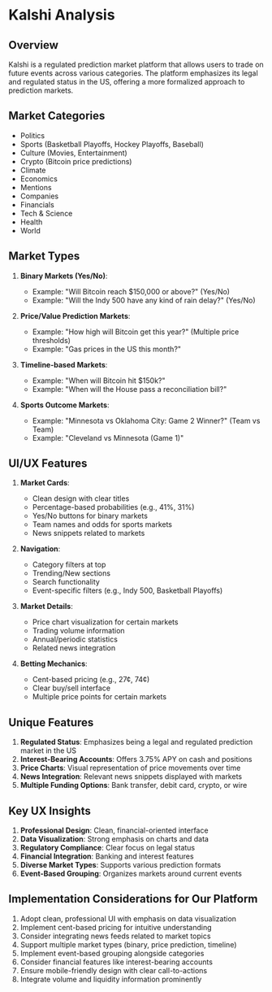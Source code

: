# Kalshi Analysis

## Overview
Kalshi is a regulated prediction market platform that allows users to trade on future events across various categories. The platform emphasizes its legal and regulated status in the US, offering a more formalized approach to prediction markets.

## Market Categories
- Politics
- Sports (Basketball Playoffs, Hockey Playoffs, Baseball)
- Culture (Movies, Entertainment)
- Crypto (Bitcoin price predictions)
- Climate
- Economics
- Mentions
- Companies
- Financials
- Tech & Science
- Health
- World

## Market Types
1. **Binary Markets (Yes/No)**:
   - Example: "Will Bitcoin reach $150,000 or above?" (Yes/No)
   - Example: "Will the Indy 500 have any kind of rain delay?" (Yes/No)

2. **Price/Value Prediction Markets**:
   - Example: "How high will Bitcoin get this year?" (Multiple price thresholds)
   - Example: "Gas prices in the US this month?"

3. **Timeline-based Markets**:
   - Example: "When will Bitcoin hit $150k?"
   - Example: "When will the House pass a reconciliation bill?"

4. **Sports Outcome Markets**:
   - Example: "Minnesota vs Oklahoma City: Game 2 Winner?" (Team vs Team)
   - Example: "Cleveland vs Minnesota (Game 1)"

## UI/UX Features
1. **Market Cards**:
   - Clean design with clear titles
   - Percentage-based probabilities (e.g., 41%, 31%)
   - Yes/No buttons for binary markets
   - Team names and odds for sports markets
   - News snippets related to markets

2. **Navigation**:
   - Category filters at top
   - Trending/New sections
   - Search functionality
   - Event-specific filters (e.g., Indy 500, Basketball Playoffs)

3. **Market Details**:
   - Price chart visualization for certain markets
   - Trading volume information
   - Annual/periodic statistics
   - Related news integration

4. **Betting Mechanics**:
   - Cent-based pricing (e.g., 27¢, 74¢)
   - Clear buy/sell interface
   - Multiple price points for certain markets

## Unique Features
1. **Regulated Status**: Emphasizes being a legal and regulated prediction market in the US
2. **Interest-Bearing Accounts**: Offers 3.75% APY on cash and positions
3. **Price Charts**: Visual representation of price movements over time
4. **News Integration**: Relevant news snippets displayed with markets
5. **Multiple Funding Options**: Bank transfer, debit card, crypto, or wire

## Key UX Insights
1. **Professional Design**: Clean, financial-oriented interface
2. **Data Visualization**: Strong emphasis on charts and data
3. **Regulatory Compliance**: Clear focus on legal status
4. **Financial Integration**: Banking and interest features
5. **Diverse Market Types**: Supports various prediction formats
6. **Event-Based Grouping**: Organizes markets around current events

## Implementation Considerations for Our Platform
1. Adopt clean, professional UI with emphasis on data visualization
2. Implement cent-based pricing for intuitive understanding
3. Consider integrating news feeds related to market topics
4. Support multiple market types (binary, price prediction, timeline)
5. Implement event-based grouping alongside categories
6. Consider financial features like interest-bearing accounts
7. Ensure mobile-friendly design with clear call-to-actions
8. Integrate volume and liquidity information prominently
